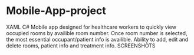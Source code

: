 # Mobile-App-project
XAML C#
Mobile app designed for healthcare workers to quickly view occupied rooms by availible room number. Once room number is selected, the most essential occupant/patient info is availible.
Ability to add, edit and delete rooms, patient info and treatment info.
SCREENSHOTS



